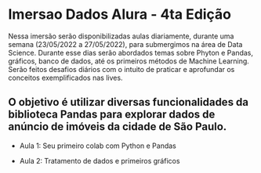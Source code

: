# Imersao Dados Alura - 4ta Edição
Nessa imersão serão disponibilizadas aulas diariamente, durante uma semana (23/05/2022 a 27/05/2022), para submergimos na área de Data Science. 
Durante esse dias serão abordados temas sobre Phyton e Pandas, gráficos, banco de dados, até os primeiros métodos de Machine Learning. 
Serão feitos desafios diários com o intuito de praticar e aprofundar os conceitos exemplificados nas lives.

O objetivo é utilizar diversas funcionalidades da biblioteca Pandas para explorar dados de anúncio de imóveis da cidade de São Paulo. 
---

<p>
  <ul>
    <li> Aula 1: Seu primeiro colab com Python e Pandas </li>
  </ul>
</p>

<p>
  <ul>
    <li> Aula 2: Tratamento de dados e primeiros gráficos </li>
  </ul>
</p>
